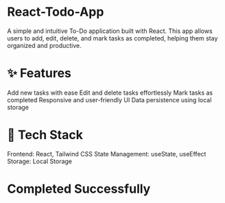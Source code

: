 # React-Todo-App
A simple and intuitive To-Do application built with React. This app allows users to add, edit, delete, and mark tasks as completed, helping them stay organized and productive.

# ✨ Features
Add new tasks with ease
Edit and delete tasks effortlessly
Mark tasks as completed
Responsive and user-friendly UI
Data persistence using local storage 
# 🚀 Tech Stack
Frontend: React, Tailwind CSS
State Management: useState, useEffect
Storage: Local Storage

# Completed Successfully